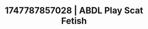 ---
categories:
- Natural curves
- Passionate kisses
- Volleyball
- Eye contact kink
- Moonlit passion
image: /assets/images/1747787857028.jpg
layout: post
seo:
  description: Featured content with exclusive Scat Fetish, ABDL Play. HD images available.
  keywords: Scat Fetish, ABDL Play
  og_image: /assets/images/1747787857028.jpg
  schema_type: VisualArtwork
tags:
- ABDL Play
- '#1747787857028'
- Scat Fetish
title: 1747787857028 | ABDL Play Scat Fetish
---